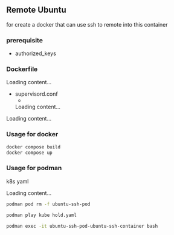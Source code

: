 ## Remote Ubuntu

for create a docker that can use ssh to remote into this container

### prerequisite
* authorized_keys

### Dockerfile
<div class="load_as_code_session" data-url="Dockerfile" lang="docker">
  Loading content...
</div>

* supervisord.conf
  * <div class="load_as_code_session" data-url="supervisord.conf">
  Loading content...
</div>

<div class="load_as_code_session" data-url="docker-compose.yml" lang="yml">
  Loading content...
</div>

### Usage for docker
```bash
docker compose build
docker compose up
```
### Usage for podman

k8s yaml
<div class="load_as_code_session" data-url="hold.yaml">
  Loading content...
</div>

```bash
podman pod rm -f ubuntu-ssh-pod

podman play kube hold.yaml

podman exec -it ubuntu-ssh-pod-ubuntu-ssh-container bash

```





<script src="https://posetmage.com/cdn/js/LoadAsCodeSession.js"></script>
